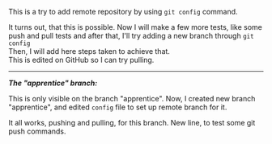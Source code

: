 This is a try to add remote repository by using `git config` command.

It turns out, that this is possible. Now I will make a few more tests, like some push and pull tests and after that, I'll try adding a new branch through `git config`<br>
Then, I will add here steps taken to achieve that.<br>
This is edited on GitHub so I can try pulling.<br>

___

***The "apprentice" branch:***

This is only visible on the branch "apprentice".
Now, I created new branch "apprentice", and edited `config` file to set up remote branch for it.<br>

It all works, pushing and pulling, for this branch.
New line, to test some git push commands.

